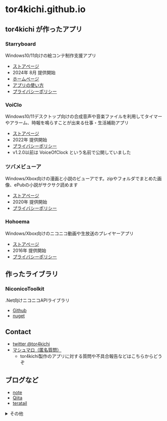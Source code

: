 # tor4kichi.github.io

## tor4kichi が作ったアプリ

### Starryboard 

Windows10/11向けの絵コンテ制作支援アプリ

* [ストアページ](https://www.microsoft.com/store/apps/9PN1WKV4CGLJ)
* 2024年 8月 提供開始
* [ホームページ](/starryboard/about)
* [アプリの使い方](/starryboard/features/v0)
* [プライバシーポリシー](/starryboard/privacy-policy)

### VoiClo

Windows10/11デスクトップ向けの合成音声や音楽ファイルを利用してタイマーやアラーム、時報を鳴らすことが出来る仕事・生活補助アプリ

* [ストアページ](https://www.microsoft.com/store/apps/9P44GTTGB3Q6)
* 2022年 提供開始
* [プライバシーポリシー](/VoiClo/privacy-policy)
* v1.2.0以前は VoiceOfClock という名前で公開していました

### ツバメビューア

Windows/Xbox向けの漫画と小説のビューアです。zipやフォルダでまとめた画像、ePubの小説がサクサク読めます

* [ストアページ](https://apps.microsoft.com/store/detail/%E3%83%84%E3%83%90%E3%83%A1%E3%83%93%E3%83%A5%E3%83%BC%E3%82%A2/9NDXXQRG4PL8?hl=ja-jp&gl=jp)
* 2020年 提供開始
* [プライバシーポリシー](/tsubame_viewer/privacy-policy)

### Hohoema 

Windows/Xbox向けのニコニコ動画や生放送のプレイヤーアプリ

* [ストアページ](https://apps.microsoft.com/store/detail/hohoema/9NBLGGH4RXT6?hl=ja-jp&gl=jp&ca=github_io)
* 2016年 提供開始
* [プライバシーポリシー](/hohoema/privacy-policy)



## 作ったライブラリ

### NiconicoToolkit

 .Net向けニコニコAPIライブラリ

* [Github](https://github.com/tor4kichi/NiconicoToolkit)
* [nuget](https://www.nuget.org/packages/NiconicoToolkit/)

## Contact 

* [twitter @tor4kichi](https://twitter.com/tor4kichi)
* [マシュマロ（匿名質問）](https://marshmallow-qa.com/tor4kichi)
  * tor4kichi製作のアプリに対する質問や不具合報告などはこちらからどうぞ
  
## ブログなど

* [note](https://note.com/tor4kichi)
* [Qiita](https://qiita.com/tor4kichi)
* [teratail](https://teratail.com/users/tor4kichi)


<details>
<summary>その他</summary>

### ニコ動スナップショット検索アシスタントツール

Windows向けのニコニコ動画のスナップショット検索API v2を利用したデータ取得・表示・エクスポートを補助するアプリです。

* [ストアページ](https://apps.microsoft.com/store/detail/%E3%83%8B%E3%82%B3%E5%8B%95%E3%82%B9%E3%83%8A%E3%83%83%E3%83%97%E3%82%B7%E3%83%A7%E3%83%83%E3%83%88%E6%A4%9C%E7%B4%A2%E3%82%A2%E3%82%B7%E3%82%B9%E3%82%BF%E3%83%B3%E3%83%88%E3%83%84%E3%83%BC%E3%83%AB/9N9Z575ZF4NG?hl=ja-jp&gl=jp)
* 2022年 提供開始
* [プライバシーポリシー](https://tor4kichi.github.io/nico_sssat/privacy-policy)

</details>